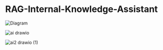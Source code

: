 # RAG-Internal-Knowledge-Assistant
![Diagram](https://github.com/user-attachments/assets/5c4524d8-8cc1-44d7-8990-e4424440e5bd)

![ai drawio](https://github.com/user-attachments/assets/53e06b1d-15a1-407e-b0fd-487ecb020044)

![ai2 drawio (1)](https://github.com/user-attachments/assets/fd4f8ba4-d229-41cc-9e37-41a94a02ac25)
